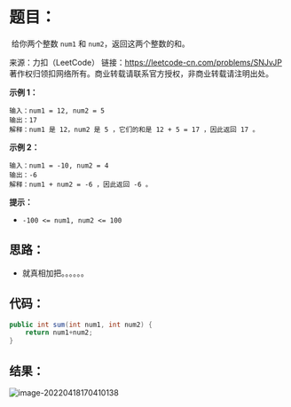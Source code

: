 # 题目：

​	给你两个整数 `num1` 和 `num2`，返回这两个整数的和。



来源：力扣（LeetCode） 链接：https://leetcode-cn.com/problems/SNJvJP 著作权归领扣网络所有。商业转载请联系官方授权，非商业转载请注明出处。

<!--more-->

**示例 1：**

```
输入：num1 = 12, num2 = 5
输出：17
解释：num1 是 12，num2 是 5 ，它们的和是 12 + 5 = 17 ，因此返回 17 。
```

**示例 2：**

```
输入：num1 = -10, num2 = 4
输出：-6
解释：num1 + num2 = -6 ，因此返回 -6 。
```

**提示：**

- `-100 <= num1, num2 <= 100`

## 思路：

- 就真相加把。。。。。。

## 代码：

```java
public int sum(int num1, int num2) {
    return num1+num2;
}
```

## 结果：

![image-20220418170410138](https://misteryliu.oss-cn-beijing.aliyuncs.com/image/image-20220418170410138.png)